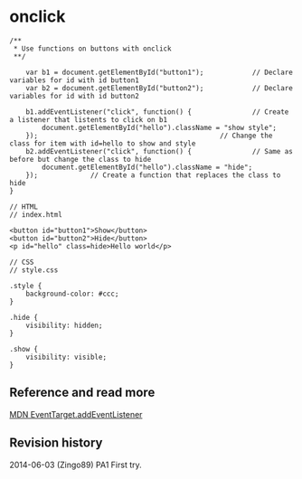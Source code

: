 onclick
==============================



```
/**
 * Use functions on buttons with onclick
 **/

    var b1 = document.getElementById("button1");			// Declare variables for id with id button1
    var b2 = document.getElementById("button2");			// Declare variables for id with id button2

    b1.addEventListener("click", function() {				// Create a listener that listents to click on b1
    	document.getElementById("hello").className = "show style";
    });												// Change the class for item with id=hello to show and style
    b2.addEventListener("click", function() {				// Same as before but change the class to hide
    	document.getElementById("hello").className = "hide";
    });				// Create a function that replaces the class to hide
}

// HTML 
// index.html

<button id="button1">Show</button>
<button id="button2">Hide</button>
<p id="hello" class=hide>Hello world</p>

// CSS
// style.css

.style {
	background-color: #ccc;
}

.hide {
	visibility: hidden;
}

.show {
	visibility: visible;
}

```


Reference and read more
------------------------------

[MDN EventTarget.addEventListener](https://developer.mozilla.org/en-US/docs/Web/API/EventTarget.addEventListener)



Revision history
------------------------------

2014-06-03 (Zingo89) PA1 First try.

